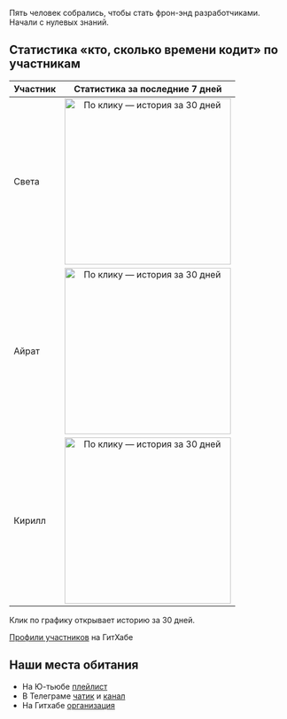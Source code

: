 Пять человек собрались, чтобы стать фрон-энд разработчиками. Начали с нулевых знаний.


## Статистика «кто, сколько времени кодит» по участникам

| Участник | Статистика за последние 7 дней |
| :---     | :---:                                                   |
| Света    | [<img src="https://wakatime.com/share/@svetlana/5ddde81c-26b9-4dce-a7ca-f7c1cc4a299f.png" height="300" alt="По клику — история за 30 дней"/>](https://wakatime.com/share/@svetlana/2592d30e-b47d-4d8e-9075-42b2dc24b44b.svg) |
| Айрат    | [<img src="https://wakatime.com/share/@Ayrat/083400fa-6982-4b10-a0e1-5d81ef1f1fea.png" height="300" alt="По клику — история за 30 дней"/>](https://wakatime.com/share/@Ayrat/e694a8a9-6d54-43e0-b7d3-20b873582320.svg) |
| Кирилл   | [<img src="https://wakatime.com/share/@f4eb4dfe-8143-43ef-972c-049f2f70e22e/ced37656-84bb-4ae8-84af-d24a6abf35d7.png" height="300" alt="По клику — история за 30 дней"/>](https://wakatime.com/share/@f4eb4dfe-8143-43ef-972c-049f2f70e22e/dc83902d-e979-4676-9dcb-6d04450a0b7f.svg) |

Клик по графику открывает историю за 30 дней.

[Профили участников](https://github.com/orgs/kompotik/people) на ГитХабе


## Наши места обитания

- На Ю-тьюбе [плейлист](https://youtube.com/playlist?list=PLp85Etu01sAeBI6qD1oNRC7EKhF5CoeKg)
- В Телеграме [чатик](https://t.me/kompotik_chat) и [канал](https://t.me/kompotik_feed)
- На Гитхабе [организация](https://github.com/kompotik)
